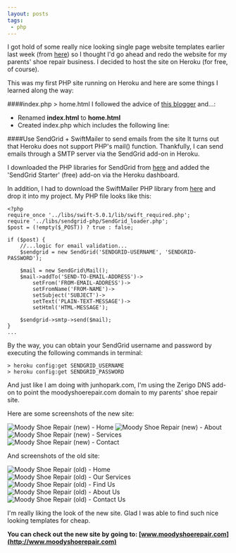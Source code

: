 ```yaml
---
layout: posts
tags:
 - php
---
```


I got hold of some really nice looking single page website templates earlier last week (from [here](http://www.mightydeals.com/deal/parallax-templates.html)) so I thought I'd go ahead and redo the website for my parents' shoe repair business.  I decided to host the site on Heroku (for free, of course).

This was my first PHP site running on Heroku and here are some things I learned along the way:

####index.php > home.html
I followed the advice of [this blogger](http://www.lemiffe.com/how-to-deploy-a-static-page-to-heroku-the-easy-way/) and...:

* Renamed **index.html** to **home.html**
* Created index.php which includes the following line: **<?php include_once("home.html"); ?>**

####Use SendGrid + SwiftMailer to send emails from the site
It turns out that Heroku does not support PHP's mail() function.  Thankfully, I can send emails through a SMTP server via the SendGrid add-on in Heroku.

I downloaded the PHP libraries for SendGrid from [here](https://github.com/sendgrid/sendgrid-php) and added the 'SendGrid Starter' (free) add-on via the Heroku dashboard.

In addition, I had to download the SwiftMailer PHP library from [here](http://swiftmailer.org/) and drop it into my project.  My PHP file looks like this:

    <?php
    require_once '../libs/swift-5.0.1/lib/swift_required.php';
    require '../libs/sendgrid-php/SendGrid_loader.php';
    $post = (!empty($_POST)) ? true : false;

    if ($post) {
        //...logic for email validation...
        $sendgrid = new SendGrid('SENDGRID-USERNAME', 'SENDGRID-PASSWORD');

        $mail = new SendGrid\Mail();
        $mail->addTo('SEND-TO-EMAIL-ADDRESS')->
            setFrom('FROM-EMAIL-ADDRESS')->
            setFromName('FROM-NAME')->
            setSubject('SUBJECT')->
            setText('PLAIN-TEXT-MESSAGE')->
            setHtml('HTML-MESSAGE');

        $sendgrid->smtp->send($mail);
    }
    ...

By the way, you can obtain your SendGrid username and password by executing the following commands in terminal:

    > heroku config:get SENDGRID_USERNAME
    > heroku config:get SENDGRID_PASSWORD

And just like I am doing with junhopark.com, I'm using the Zerigo DNS add-on to point the moodyshoerepair.com domain to my parents' shoe repair site.

Here are some screenshots of the new site:

![Moody Shoe Repair (new) - Home](/assets/images/moodyshoerepair_new_home_small.png)
![Moody Shoe Repair (new) - About](/assets/images/moodyshoerepair_new_about_small.png)
![Moody Shoe Repair (new) - Services](/assets/images/moodyshoerepair_new_services_small.png)
![Moody Shoe Repair (new) - Contact](/assets/images/moodyshoerepair_new_contact_small.png)

And screenshots of the old site:

![Moody Shoe Repair (old) - Home](/assets/images/moodyshoerepair_v3_home_small.png)
![Moody Shoe Repair (old) - Our Services](/assets/images/moodyshoerepair_v3_services_small.png)
![Moody Shoe Repair (old) - Find Us](/assets/images/moodyshoerepair_v3_findus_small.png)
![Moody Shoe Repair (old) - About Us](/assets/images/moodyshoerepair_v3_about_small.png)
![Moody Shoe Repair (old) - Contact Us](/assets/images/moodyshoerepair_v3_contact_small.png)

I'm really liking the look of the new site.  Glad I was able to find such nice looking templates for cheap.

**You can check out the new site by going to: [www.moodyshoerepair.com](http://www.moodyshoerepair.com)**
